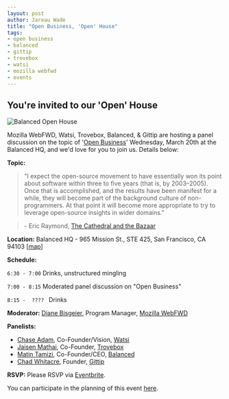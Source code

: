 ```yaml
---
layout: post
author: Jareau Wade
title: "Open Business, 'Open' House"
tags:
- open business
- balanced
- gittip
- trovebox
- watsi
- mozilla webfwd
- events
---
```


## You're invited to our 'Open' House

![Balanced Open House](http://i.imgur.com/fF1NtEk.png)

Mozilla WebFWD, Watsi, Trovebox, Balanced, & Gittip are hosting a panel discussion on the topic of '[Open Business](https://en.wikipedia.org/wiki/Open_business)' Wednesday, March 20th at the Balanced HQ, and we'd love for you to join us. Details below:

**Topic:**
>"I expect the open-source movement to have essentially won its point about software within three to five years (that is, by 2003–2005). Once that is accomplished, and the results have been manifest for a while, they will become part of the background culture of non-programmers. At that point it will become more appropriate to try to leverage open-source insights in wider domains."

> _-_ Eric Raymond, [The Cathedral and the Bazaar](http://www.catb.org/esr/writings/cathedral-bazaar/)

**Location:** 
Balanced HQ - 965 Mission St., STE 425, San Francisco, CA 94103 [[map](https://maps.google.com/maps?q=965+mission+street+san+francisco&ie=UTF8&hq=&hnear=965+Mission+St,+San+Francisco,+California+94103&gl=us&t=m&z=16&vpsrc=0&iwloc=A)]

**Schedule:**

`6:30 - 7:00` Drinks, unstructured mingling

`7:00 - 8:15` Moderated panel discussion on "Open Business"

`8:15 -  ???? ` Drinks

**Moderator:** [Diane Bisgeier](https://mozillalabs.com/en-US/profile/yonwFEwqMfMWiGU8BOCwLE4zYvA/), Program Manager, [Mozilla WebFWD](https://www.webfwd.org/)

**Panelists:**

 - [Chase Adam](http://blog.watsi.org/post/21043545556/meet-chase), Co-Founder/Vision, [Watsi](https://watsi.org/)
 - [Jaisen Mathai](http://www.jaisenmathai.com/), Co-Founder, [Trovebox](https://trovebox.com/)
 - [Matin Tamizi](https://www.balancedpayments.com/about), Co-Founder/CEO, [Balanced](https://www.balancedpayments.com/)
 - [Chad Whitacre](https://www.gittip.com/whit537/), Founder, [Gittip](https://www.gittip.com/)


**RSVP:**
Please RSVP via [Eventbrite](http://balancedpayments.eventbrite.com/).

You can participate in the planning of this event [here](https://github.com/balanced/balanced.github.com/issues/18).
